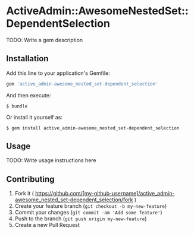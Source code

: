 # ActiveAdmin::AwesomeNestedSet::DependentSelection

TODO: Write a gem description

## Installation

Add this line to your application's Gemfile:

```ruby
gem 'active_admin-awesome_nested_set-dependent_selection'
```

And then execute:

    $ bundle

Or install it yourself as:

    $ gem install active_admin-awesome_nested_set-dependent_selection

## Usage

TODO: Write usage instructions here

## Contributing

1. Fork it ( https://github.com/[my-github-username]/active_admin-awesome_nested_set-dependent_selection/fork )
2. Create your feature branch (`git checkout -b my-new-feature`)
3. Commit your changes (`git commit -am 'Add some feature'`)
4. Push to the branch (`git push origin my-new-feature`)
5. Create a new Pull Request
